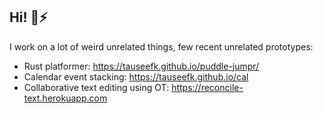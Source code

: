 ## Hi!  🦀⚡️

I work on a lot of weird unrelated things, few recent unrelated prototypes:
- Rust platformer: https://tauseefk.github.io/puddle-jumpr/
- Calendar event stacking: https://tauseefk.github.io/cal
- Collaborative text editing using OT: https://reconcile-text.herokuapp.com
